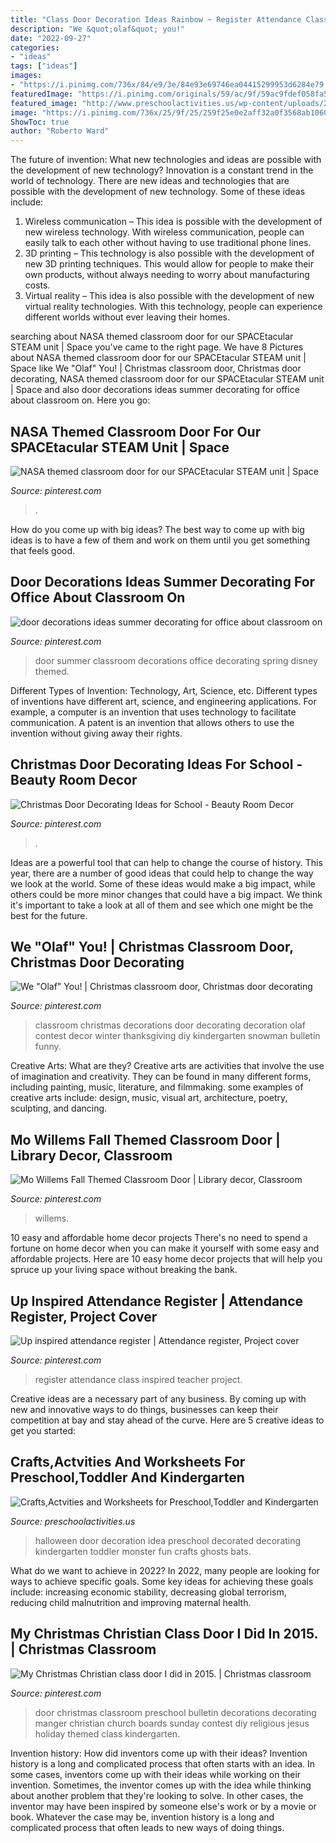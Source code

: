 ```yaml
---
title: "Class Door Decoration Ideas Rainbow ~ Register Attendance Class Inspired Teacher Project"
description: "We &quot;olaf&quot; you!"
date: "2022-09-27"
categories:
- "ideas"
tags: ["ideas"]
images:
- "https://i.pinimg.com/736x/84/e9/3e/84e93e69746ea04415299953d6284e79.jpg"
featuredImage: "https://i.pinimg.com/originals/59/ac/9f/59ac9fdef058fa59ec308e447ed95db2.jpg"
featured_image: "http://www.preschoolactivities.us/wp-content/uploads/2015/10/halloween-door-decoration-idea-2.jpg"
image: "https://i.pinimg.com/736x/25/9f/25/259f25e0e2aff32a0f3568ab10606378--classroom-door.jpg"
ShowToc: true
author: "Roberto Ward"
---
```



The future of invention: What new technologies and ideas are possible with the development of new technology?
Innovation is a constant trend in the world of technology. There are new ideas and technologies that are possible with the development of new technology. Some of these ideas include: 
1) Wireless communication – This idea is possible with the development of new wireless technology. With wireless communication, people can easily talk to each other without having to use traditional phone lines. 
2) 3D printing – This technology is also possible with the development of new 3D printing techniques. This would allow for people to make their own products, without always needing to worry about manufacturing costs. 
3) Virtual reality – This idea is also possible with the development of new virtual reality technologies. With this technology, people can experience different worlds without ever leaving their homes.

	

		
searching about NASA themed classroom door for our SPACEtacular STEAM unit | Space you've came to the right page. We have 8 Pictures about NASA themed classroom door for our SPACEtacular STEAM unit | Space like We &quot;Olaf&quot; You! | Christmas classroom door, Christmas door decorating, NASA themed classroom door for our SPACEtacular STEAM unit | Space and also door decorations ideas summer decorating for office about classroom on. Here you go:
		
    
## NASA Themed Classroom Door For Our SPACEtacular STEAM Unit | Space

<img loading=lazy src="https://i.pinimg.com/736x/25/9f/25/259f25e0e2aff32a0f3568ab10606378--classroom-door.jpg" onerror="this.onerror=null;this.src='https://tse3.mm.bing.net/th?id=OIP.wOMr8G_tpvstTNU4HRy3KwHaOP&amp;pid=15.1';" alt="NASA themed classroom door for our SPACEtacular STEAM unit | Space">

_Source: pinterest.com_

>. 

	

How do you come up with big ideas?
The best way to come up with big ideas is to have a few of them and work on them until you get something that feels good.

    
## Door Decorations Ideas Summer Decorating For Office About Classroom On

<img loading=lazy src="https://i.pinimg.com/736x/83/2e/d6/832ed6b0a047d9f7a4631bdede774b1a.jpg" onerror="this.onerror=null;this.src='https://tse3.mm.bing.net/th?id=OIP.Ll4ofu3HAkjeJs58YI9YrAHaMG&amp;pid=15.1';" alt="door decorations ideas summer decorating for office about classroom on">

_Source: pinterest.com_

>door summer classroom decorations office decorating spring disney themed. 

	

Different Types of Invention: Technology, Art, Science, etc.
Different types of inventions have different art, science, and engineering applications. For example, a computer is an invention that uses technology to facilitate communication. A patent is an invention that allows others to use the invention without giving away their rights.

    
## Christmas Door Decorating Ideas For School - Beauty Room Decor

<img loading=lazy src="https://i.pinimg.com/736x/84/e9/3e/84e93e69746ea04415299953d6284e79.jpg" onerror="this.onerror=null;this.src='https://tse1.mm.bing.net/th?id=OIP.I57u5o_h2g6JQkVquNPwhwHaJ3&amp;pid=15.1';" alt="Christmas Door Decorating Ideas for School - Beauty Room Decor">

_Source: pinterest.com_

>. 

	

Ideas are a powerful tool that can help to change the course of history. This year, there are a number of good ideas that could help to change the way we look at the world. Some of these ideas would make a big impact, while others could be more minor changes that could have a big impact. We think it's important to take a look at all of them and see which one might be the best for the future.

    
## We &quot;Olaf&quot; You! | Christmas Classroom Door, Christmas Door Decorating

<img loading=lazy src="https://i.pinimg.com/originals/59/ac/9f/59ac9fdef058fa59ec308e447ed95db2.jpg" onerror="this.onerror=null;this.src='https://tse1.mm.bing.net/th?id=OIP.9Lyu-oO1z-CRAk9HV2jYIwDYEg&amp;pid=15.1';" alt="We &quot;Olaf&quot; You! | Christmas classroom door, Christmas door decorating">

_Source: pinterest.com_

>classroom christmas decorations door decorating decoration olaf contest decor winter thanksgiving diy kindergarten snowman bulletin funny. 

	

Creative Arts: What are they?
Creative arts are activities that involve the use of imagination and creativity. They can be found in many different forms, including painting, music, literature, and filmmaking. some examples of creative arts include: design, music, visual art, architecture, poetry, sculpting, and dancing.

    
## Mo Willems Fall Themed Classroom Door | Library Decor, Classroom

<img loading=lazy src="https://i.pinimg.com/736x/4c/e5/7e/4ce57e477349c5e52335461f20b7b9b7.jpg" onerror="this.onerror=null;this.src='https://tse4.mm.bing.net/th?id=OIP.TddDpQcFwmHDhgnRsWu4ggHaJ3&amp;pid=15.1';" alt="Mo Willems Fall Themed Classroom Door | Library decor, Classroom">

_Source: pinterest.com_

>willems. 

	

10 easy and affordable home decor projects
There's no need to spend a fortune on home decor when you can make it yourself with some easy and affordable projects. Here are 10 easy home decor projects that will help you spruce up your living space without breaking the bank.

    
## Up Inspired Attendance Register | Attendance Register, Project Cover

<img loading=lazy src="https://i.pinimg.com/736x/79/a0/10/79a010d4af31f075701fe0d71ee52fe0.jpg" onerror="this.onerror=null;this.src='https://tse3.mm.bing.net/th?id=OIP.z-An-aFSAyksksoF70YkRgHaJ3&amp;pid=15.1';" alt="Up inspired attendance register | Attendance register, Project cover">

_Source: pinterest.com_

>register attendance class inspired teacher project. 

	

Creative ideas are a necessary part of any business. By coming up with new and innovative ways to do things, businesses can keep their competition at bay and stay ahead of the curve. Here are 5 creative ideas to get you started:

    
## Crafts,Actvities And Worksheets For Preschool,Toddler And Kindergarten

<img loading=lazy src="http://www.preschoolactivities.us/wp-content/uploads/2015/10/halloween-door-decoration-idea-2.jpg" onerror="this.onerror=null;this.src='https://tse1.mm.bing.net/th?id=OIP.NQV2TytJRm9u7PgQjsokRQHaJ6&amp;pid=15.1';" alt="Crafts,Actvities and Worksheets for Preschool,Toddler and Kindergarten">

_Source: preschoolactivities.us_

>halloween door decoration idea preschool decorated decorating kindergarten toddler monster fun crafts ghosts bats. 

	

What do we want to achieve in 2022?
In 2022, many people are looking for ways to achieve specific goals. Some key ideas for achieving these goals include: increasing economic stability, decreasing global terrorism, reducing child malnutrition and improving maternal health.

    
## My Christmas Christian Class Door I Did In 2015. | Christmas Classroom

<img loading=lazy src="https://i.pinimg.com/originals/d3/b1/13/d3b113d10cbe20a191c1624022922c94.jpg" onerror="this.onerror=null;this.src='https://tse3.mm.bing.net/th?id=OIP._pfFGs_QQMnzyXWqW-qyawAAAA&amp;pid=15.1';" alt="My Christmas Christian class door I did in 2015. | Christmas classroom">

_Source: pinterest.com_

>door christmas classroom preschool bulletin decorations decorating manger christian church boards sunday contest diy religious jesus holiday themed class kindergarten. 

	

Invention history: How did inventors come up with their ideas?
Invention history is a long and complicated process that often starts with an idea. In some cases, inventors come up with their ideas while working on their invention. Sometimes, the inventor comes up with the idea while thinking about another problem that they're looking to solve. In other cases, the inventor may have been inspired by someone else's work or by a movie or book. Whatever the case may be, invention history is a long and complicated process that often leads to new ways of doing things.

